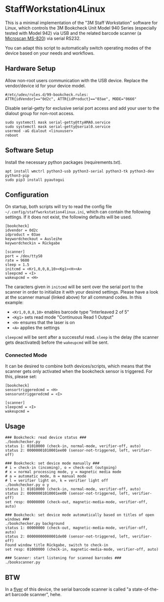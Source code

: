 # StaffWorkstation4Linux
This is a minimal implementation of the "3M Staff Workstation" software for Linux, which controls the 3M Bookcheck Unit Model 940 Series (especially tested with Model 942) via USB and the related barcode scanner (a [Microscan MS-820](https://files.microscan.com/downloadcenter/ms820manual.pdf)) via serial RS232.

You can adapt this script to automatically switch operating modes of the device based on your needs and workflows.

## Hardware Setup
Allow non-root users communication with the USB device. Replace the vendor/device id for your device model.

```
#/etc/udev/rules.d/99-bookcheck.rules:
ATTR{idVendor}=="0d2c", ATTR{idProduct}=="03ae", MODE="0666"
```

Disable serial-getty for exclusive serial port access and add your user to the dialout group for non-root access.
```
sudo systemctl mask serial-getty@ttyAMA0.service
sudo systemctl mask serial-getty@serial0.service
usermod -aG dialout <linuxuser>
reboot
```

## Software Setup
Install the necessary python packages (requirements.txt).
```
apt install wmctrl python3-usb python3-serial python3-tk python3-dev python3-pip
sudo pip3 install pyautogui
```

## Configuration
On startup, both scripts will try to read the config file `~/.config/staffworkstation4linux.ini`, which can contain the following settings. If it does not exist, the following defaults will be used.
```
[bookcheck]
idvendor = 0d2c
idproduct = 03ae
keywordcheckout = Ausleihe
keywordcheckin = Rückgabe

[scanner]
port = /dev/ttyS0
rate = 9600
sleep = 1.5
initcmd = <Kr1,0,0,8,10><Kg1><H><A>
sleepcmd = <I>
wakeupcmd = <H>
```

The caracters given in `initcmd` will be sent over the serial port to the scanner in order to initialize it with your desired settings. Please have a look at the scanner manual (linked above) for all command codes. In this example:
- `<Kr1,0,0,8,10>` enables barcode type "Interleaved 2 of 5"
- `<Kg1>` sets read mode "Continuous Read 1 Output"
- `<H>` ensures that the laser is on
- `<A>` applies the settings

`sleepcmd` will be sent after a successful read. `sleep` is the delay (the scanner gets deactivated) before the `wakeupcmd` will be sent.

### Connected Mode
It can be desired to combine both devices/scripts, which means that the scanner gets only activated when the bookcheck sensor is triggered. For this, please set:
```
[bookcheck]
sensortriggeredcmd = <H>
sensoruntriggeredcmd = <I>

[scanner]
sleepcmd = <I>
wakeupcmd =
```

## Usage
```
### Bookcheck: read device status ###
./bookchecker.py
status 1: 01010000 (check-in, normal-mode, verifier-off, auto)
status 2: 00000001010001ee00 (sensor-not-triggered, left, verifier-off)

### Bookcheck: set device mode manually ###
# i = check-in (incoming), o = check-out (outgoing)
# x = normal processing mode, y = magnetic media mode
# a = automatic mode, m = manual mode
# l = verifier light on, k = verifier light off
./bookchecker.py o y
status 1: 01010000 (check-in, normal-mode, verifier-off, auto)
status 2: 00000001010001ee00 (sensor-not-triggered, left, verifier-off)
set resp: 00000000 (check-out, magnetic-media-mode, verifier-off, auto)

### Bookcheck: set device mode automatically based on titles of open windows ###
./bookchecker.py background
status 1: 00000000 (check-out, magnetic-media-mode, verifier-off, auto)
status 2: 00000000000001de00 (sensor-not-triggered, left, verifier-off)
Found window title Rückgabe, switch to check-in
set resp: 01000000 (check-in, magnetic-media-mode, verifier-off, auto)

### Scanner: start listening for scanned barcodes ###
./bookscanner.py
```

## BTW
In a [flyer](https://multimedia.3m.com/mws/media/602271O/940-series-bookcheck.pdf) of this device, the serial barcode scanner is called "a state-of-the-art barcode scanner", hehe.
